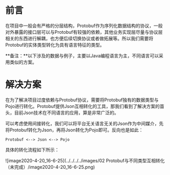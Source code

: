 # 前言

在项目中一般会有严格的分层结构，Protobuf作为序列化数据结构的协议，一般对外暴露的接口层可以与Protobuf有较强的依赖，其他业务实现层尽量与协议层相关的东西进行解耦，也方便后续切换协议或者做拓展等。所以我们需要将Protobuf的实体类型转化为具有语言特征的类型。

**备注：**以下涉及的数据与例子，主要以Java编程语言为主，不同语言可以采用类似的方案。

# 解决方案

在为了解决项目过度依赖与Protobuf协议，需要将Protobuf独有的数据类型与Pojo进行转化。Protobuf提供Json互相转化的工具，那我们看到了解决方案的苗头，目前Json技术在不同语言的应用，算是非常广泛的。

可以考虑使用间接转化，我们可以将平台无关语言无关的Json作为中间媒介，先将Protobuf转化为Json，再将Json转化为Pojo即可。反向也是如此：

```
Protobuf <--> Json <--> Pojo
```

具体的转化流程如下所示：

![image2020-4-20_16-6-25](../../../../images/02 Protobuf与不同类型互相转化（未完成）/image2020-4-20_16-6-25.png)